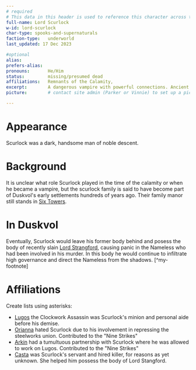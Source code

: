 ```yaml
---
# required
# This data in this header is used to reference this character across the entire website. 
full-name: Lord Scurlock
w-id: lord-scurlock
char-type: spooks-and-supernaturals
faction-type:   underworld
last_updated: 17 Dec 2023

#optional
alias:
prefers-alias: 
pronouns:       He/Him
status:         missing/presumed dead 
affiliations:   Remnants of the Calamity, 
excerpt:        A dangerous vampire with powerful connections. Ancient and immutable.
picture:        # contact site admin (Parker or Vinnie) to set up a picture.

---
```


# Appearance
Scurlock was a dark, handsome man of noble descent. 

# Background
It is unclear what role Scurlock played in the time of the calamity or when he became a vampire, but the scurlock family is said to have become part of Duskvol's early settlements hundreds of years ago. Their family manor still stands in [Six Towers](six_towers).

# In Duskvol

Eventually, Scurlock would leave his former body behind and posess the body of recently slain [Lord Strangford](lord-strangford), causing panic in the Nameless who had been involved in his murder. In this body he would continue to infiltrate high governance and direct the Nameless from the shadows. [^my-footnote]

# Affiliations
Create lists using asterisks:

* [Lugos](lugos) the Clockwork Assassin was Scurlock's minion and personal aide before his demise. 
* [Orianna](affect) hated Scurlock due to his involvement in repressing the steelworks union. Contributed to the "Nine Strikes"
* [Arkin](arkin) had a tumultuous partnership with Scurlock where he was allowed to work on Lugos. Contributed to the "Nine Strikes"
* [Casta](casta) was Scurlock's servant and hired killer, for reasons as yet unknown. She helped him possess the body of Lord Stangford. 

